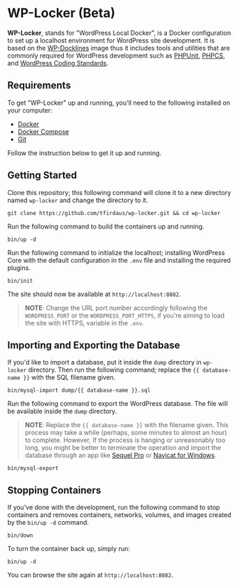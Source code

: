 # WP-Locker (Beta)

**WP-Locker**, stands for "WordPress Local Docker", is a Docker configuration to set up a localhost environment for WordPress site development. It is based on the [WP-Docklines](https://github.com/tfirdaus/wp-docklines) image thus it includes tools and utilities that are commonly required for WordPress development such as [PHPUnit](https://phpunit.de/), [PHPCS](https://github.com/squizlabs/PHP_CodeSniffer), and [WordPress Coding Standards](https://github.com/WordPress-Coding-Standards/WordPress-Coding-Standards).

## Requirements

To get "WP-Locker" up and running, you'll need to the following installed on your computer:

- [Docker](https://www.docker.com/)
- [Docker Compose](https://docs.docker.com/compose/)
- [Git](https://git-scm.com/)

Follow the instruction below to get it up and running.

## Getting Started

Clone this repository; this following command will clone it to a new directory named `wp-locker` and change the directory to it.

```
git clone https://github.com/tfirdaus/wp-locker.git && cd wp-locker
```

Run the following command to build the containers up and running.

```
bin/up -d
```

Run the following command to initialize the localhost; installing WordPress Core with the default configuration in the `.env` file and installing the required plugins.

```
bin/init
```

The site should now be available at `http://localhost:8082`.

> **NOTE**: Change the URL port number accordingly following the `WORDPRESS_PORT` or the `WORDPRESS_PORT_HTTPS`, if you're aiming to load the site with HTTPS, variable in the `.env`.

## Importing and Exporting the Database

If you'd like to import a database, put it inside the `dump` directory in `wp-locker` directory. Then run the following command; replace the `{{ database-name }}` with the SQL filename given.

```
bin/mysql-import dump/{{ database-name }}.sql
```

Run the following command to export the WordPress database. The file will be available inside the `dump` directory.

> **NOTE**: Replace the `{{ database-name }}` with the filename given. This process may take a while (perhaps, some minutes to almost an hour) to complete. However, If the process is hanging or unreasonably too long, you might be better to terminate the operation and import the database through an app like [Sequel Pro](https://github.com/tfirdaus/wp-locker/wiki/Using-Sequel-Pro) or [Navicat for Windows](https://www.navicat.com/en/products).

```
bin/mysql-export
```

## Stopping Containers

If you've done with the development, run the following command to stop containers and removes containers, networks, volumes, and images created by the `bin/up -d` command.

```
bin/down
```

To turn the container back up, simply run:

```
bin/up -d
```

You can browse the site again at `http://localhost:8082`.
